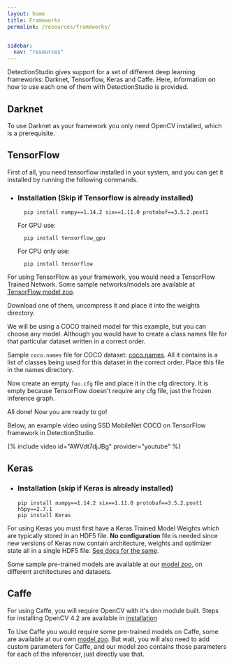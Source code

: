 ```yaml
---
layout: home
title: Frameworks
permalink: /resources/frameworks/


sidebar:
  nav: "resources"
---
```


DetectionStudio gives support for a set of different deep learning frameworks: Darknet, Tensorflow, Keras and Caffe.
Here, information on how to use each one of them with DetectionStudio is provided.

## Darknet
To use Darknet as your framework you only need OpenCV installed, which is a prerequisite.


## TensorFlow
First of all, you need tensorflow installed in your system, and you can get it installed by running the following commands.

* ### Installation (Skip if Tensorflow is already installed)

  ```
    pip install numpy==1.14.2 six==1.11.0 protobuf==3.5.2.post1
  ```
  For GPU use:
  ```
    pip install tensorflow_gpu
  ```
  For CPU only use:
  ```
    pip install tensorflow
  ```

For using TensorFlow as your framework, you would need a TensorFlow Trained Network. Some sample networks/models are available at [TensorFlow model zoo](https://github.com/tensorflow/models/blob/master/research/object_detection/g3doc/detection_model_zoo.md).

Download one of them, uncompress it and place it into the weights directory.

We will be using a COCO trained model for this example, but you can choose any model. Although you would have to create a class names file for that particular dataset written in a correct order.

Sample ```coco.names``` file for COCO dataset: [coco.names](https://github.com/JdeRobot/DetectionStudio/blob/master/samples/names/coco.names).
All it contains is a list of classes being used for this dataset in the correct order.
Place this file in the names directory.

Now create an empty ```foo.cfg``` file and place it in the cfg directory. It is empty because TensorFlow doesn't require any cfg file, just the frozen inference graph.

All done! Now you are ready to go!

Below, an example video using SSD MobileNet COCO on TensorFlow framework in DetectionStudio.

{% include video id="AWVdt7djJBg" provider="youtube" %}

## Keras

* ### Installation (skip if Keras is already installed)

    ```
    pip install numpy==1.14.2 six==1.11.0 protobuf==3.5.2.post1 h5py==2.7.1
    pip install Keras
    ```

For using Keras you must first have a Keras Trained Model Weights which are typically stored in an HDF5 file.
**No configuration** file is needed since new versions of Keras now contain architecture, weights and optimizer state all in a single HDF5 file. [See docs for the same](https://keras.io/getting-started/faq/#how-can-i-save-a-keras-model).
  
Some sample pre-trained models are available at our [model zoo](../model_zoo), on different architectures and datasets.

## Caffe

For using Caffe, you will require OpenCV with it's dnn module built.
Steps for installing OpenCV 4.2 are available in [installation](../../installation)

To Use Caffe you would require some pre-trained models on Caffe, some are available at our own [model zoo](../model_zoo). But wait, you will also need to add custom parameters for Caffe, and our model zoo contains those parameters for each of the inferencer, just directly use that. 
